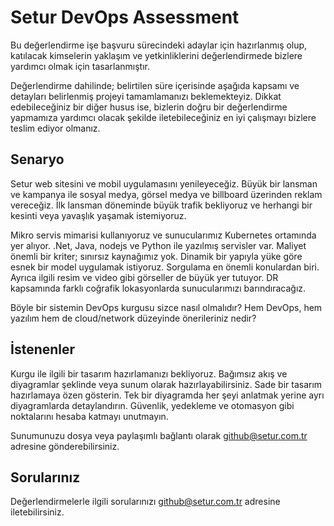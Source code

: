 # Setur DevOps Assessment

Bu değerlendirme işe başvuru sürecindeki adaylar için hazırlanmış olup, katılacak kimselerin yaklaşım ve yetkinliklerini değerlendirmede bizlere yardımcı olmak için tasarlanmıştır.

Değerlendirme dahilinde; belirtilen süre içerisinde aşağıda kapsamı ve detayları belirlenmiş projeyi tamamlamanızı beklemekteyiz. Dikkat edebileceğiniz bir diğer husus ise, bizlerin doğru bir değerlendirme yapmamıza yardımcı olacak şekilde iletebileceğiniz en iyi çalışmayı bizlere teslim ediyor olmanız.

## Senaryo

Setur web sitesini ve mobil uygulamasını yenileyeceğiz. Büyük bir lansman ve kampanya ile sosyal medya, görsel medya ve billboard üzerinden reklam vereceğiz. İlk lansman döneminde büyük trafik bekliyoruz ve herhangi bir kesinti veya yavaşlık yaşamak istemiyoruz.

Mikro servis mimarisi kullanıyoruz ve sunucularımız Kubernetes ortamında yer alıyor. .Net, Java, nodejs ve Python ile yazılmış servisler var. Maliyet önemli bir kriter; sınırsız kaynağımız yok. Dinamik bir yapıyla yüke göre esnek bir model uygulamak istiyoruz. Sorgulama en önemli konulardan biri. Ayrıca ilgili resim ve video gibi görseller de büyük yer tutuyor. DR kapsamında farklı coğrafik lokasyonlarda sunucularımızı barındıracağız.

Böyle bir sistemin DevOps kurgusu sizce nasıl olmalıdır? Hem DevOps, hem yazılım hem de cloud/network düzeyinde önerileriniz nedir?

## İstenenler

Kurgu ile ilgili bir tasarım hazırlamanızı bekliyoruz. Bağımsız akış ve diyagramlar şeklinde veya sunum olarak hazırlayabilirsiniz. Sade bir tasarım hazırlamaya özen gösterin. Tek bir diyagramda her şeyi anlatmak yerine ayrı diyagramlarda detaylandırın. Güvenlik, yedekleme ve otomasyon gibi noktalarını hesaba katmayı unutmayın.

Sunumunuzu dosya veya paylaşımlı bağlantı olarak [github@setur.com.tr](mailto:github@setur.com.tr) adresine gönderebilirsiniz.

## Sorularınız

Değerlendirmelerle ilgili sorularınızı [github@setur.com.tr](mailto:github@setur.com.tr) adresine iletebilirsiniz.

